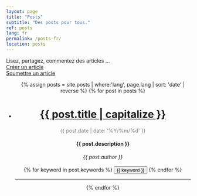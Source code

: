 ```yaml
---
layout: page
title: "Posts"
subtitle: "Des posts pour tous."
ref: posts
lang: fr
permalink: /posts-fr/
location: posts
---
```


<div class="header-page-image-posts">
    <div class="row">
        <div class="col-xs-12 slogan">
            Lisez, partagez, commentez des articles ...
        </div>
        <div class="col-xs-6">
            <a class="btn btn-white" href="/creer-article/">Créer un article</a>
        </div>
        <div class="col-xs-6">
            <a class="btn btn-green" href="https://goo.gl/forms/4Hs3YYuanEdzzsSv2">Soumettre un article</a>
        </div>
    </div>
</div>

<div class="list-posts">
    <ul class="no-style" style="text-align:center">
      {% assign posts = site.posts | where:'lang', page.lang | sort: 'date' | reverse %}
      {% for post in posts %}
        <li> 
          <h1><a href="{{ post.url }}">{{ post.title | capitalize }}</a></h1>
            <span style="color:grey">{{ post.date | date: '%Y/%m/%d' }}</span> <br>
            <h4>{{ post.description }}</h4>
           <i>{{ post.author }}</i><br><br>
          {% for keyword in post.keywords %}
            <button>{{ keyword }}</button>
          {% endfor %}
        </li>
        <hr>
      {% endfor %}
    </ul>
 </div>